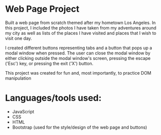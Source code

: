 # Web Page Project

Built a web page from scratch themed after my hometown Los Angeles. In this project, I included the photos I have taken from my adventures around my city as well as lists of the places I have visited and places that I wish to visit one day. 

I created different buttons representing  tabs and a button that pops up a modal window when pressed. The user can close the modal window by either clicking outside the modal window's screen, pressing the escape ('Esc') key, or pressing the exit ('X') button.



This project was created for fun and, most importantly, to practice DOM manipulation  

# Languages/tools used:
* JavaScript
* CSS
* HTML
* Bootstrap (used for the style/design of the web page and buttons)
